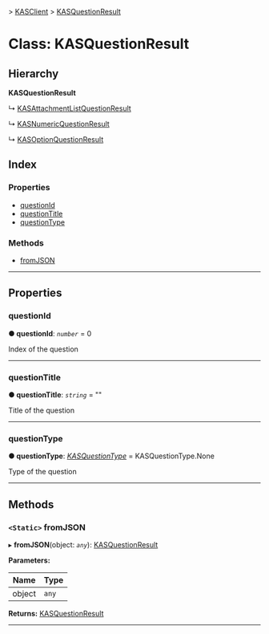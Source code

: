 [](../README.md) > [KASClient](../modules/kasclient.md) > [KASQuestionResult](../classes/kasclient.kasquestionresult.md)

# Class: KASQuestionResult

## Hierarchy

**KASQuestionResult**

↳  [KASAttachmentListQuestionResult](kasclient.kasattachmentlistquestionresult.md)

↳  [KASNumericQuestionResult](kasclient.kasnumericquestionresult.md)

↳  [KASOptionQuestionResult](kasclient.kasoptionquestionresult.md)

## Index

### Properties

* [questionId](kasclient.kasquestionresult.md#questionid)
* [questionTitle](kasclient.kasquestionresult.md#questiontitle)
* [questionType](kasclient.kasquestionresult.md#questiontype)
### Methods

* [fromJSON](kasclient.kasquestionresult.md#fromjson)

---

## Properties

<a id="questionid"></a>

###  questionId

**● questionId**: *`number`* = 0

Index of the question

___

<a id="questiontitle"></a>

###  questionTitle

**● questionTitle**: *`string`* = ""

Title of the question

___

<a id="questiontype"></a>

###  questionType

**● questionType**: *[KASQuestionType](../enums/kasclient.kasquestiontype.md)* =  KASQuestionType.None

Type of the question

___

## Methods

<a id="fromjson"></a>

### `<Static>` fromJSON

▸ **fromJSON**(object: *`any`*): [KASQuestionResult](kasclient.kasquestionresult.md)

**Parameters:**

| Name | Type |
| ------ | ------ |
| object | `any` |

**Returns:** [KASQuestionResult](kasclient.kasquestionresult.md)

___

